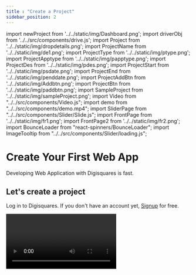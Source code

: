 ```yaml
---
title : "Create a Project"
sidebar_position: 2
---
```


import newProject from '../../static/img/Dashboard.png';
import driverObj from '../../src/components/drive.js';
import Project from '../../static/img/dropdetails.png';
import ProjectName from '../../static/img/de1.png';
import ProjectType from '../../static/img/ptype.png';
import ProjectApptype from '../../static/img/papptype.png';
import ProjectDes from '../../static/img/pdes.png';
import ProjectStart from '../../static/img/psdate.png';
import ProjectEnd from '../../static/img/penddate.png';
import ProjectAddBtn from '../../static/img/Addbtn.png';
import ProjectBtn from '../../static/img/paddbtn.png';
import SampleProject from '../../static/img/sampleProject.png';
import Video from "../../src/components/Video.js";
import demo from "../../src/components/demo.mp4";
import SliderPage from "../../src/components/Slider/Slide.js";
import FrontPage from '../../static/img/fr1.png';
import FrontPage2 from '../../static/img/fr2.png';
import BounceLoader from "react-spinners/BounceLoader";
import ImageTooltip from "../../src/components/Slider/loading.js";


# Create Your First Web App

Developing Web Application with Digisquares is fast.

## **Let's create a project**

Log in to Digisquares. If you don't have an account yet, [Signup](https://app.digisquares.com/register) for free.

<Video url={demo} controls="true" />



## 1. In Dashboard, Click a **New Project Button**

## 2. Enter the below details

<div className = "demo" onClick={()=>{driverObj(
    {
    steps: [
    { element: '#ProjectName', popover: { title: 'Enter Project Name', description: '', side : 'right', align : 'center' }},
    { element: '#ProjectType', popover: { title: 'Select a Project Type', description: '', side : 'right', align : 'center' }},
    { element: '#ProjectDes', popover: { title: 'Enter Description', description: '', side : 'right', align : 'center' }},
    { element: '#ProjectAppType', popover: { title: 'Select a Project App Type', description: '', side : 'right', align : 'center' }},
    { element: '#ProjectStart', popover: { title: 'Select a Project Start Date', description: '', side : 'right', align : 'center' }},
    { element: '#ProjectEnd', popover: { title: 'Select a Project End Date', description: '', side : 'right', align : 'center' }},
    { element: '#ProjectAddBtn', popover: { title: 'Add Project', description: '', side : 'right', align : 'center' }},
    { element: '#SampleProject', popover: { title: 'Project Created successfull', description: '', side : 'right', align : 'center' }},
    ]
  })
  }}>
        <img data-toggle="ProjectName" data-placement="top" title="Project Name" src={ProjectName} id='ProjectName'/>
        <img data-toggle="ProjectType" data-placement="top" title="Project Type" src={ProjectType} id='ProjectType'/>
        <img data-toggle="ProjectDes" data-placement="top" title="Project Description" src={ProjectDes} id='ProjectDes'/>
        <img data-toggle="ProjectApptype" data-placement="top" title="Project Apptype" src={ProjectApptype} id='ProjectAppType'/>
        <img data-toggle="ProjectStart" data-placement="top" title="Project Start Date" src={ProjectStart} id='ProjectStart'/>
        <img data-toggle="ProjectEnd" data-placement="top" title="Project End Date" src={ProjectEnd} id='ProjectEnd'/>
        <img data-toggle="ProjectAddBtn" data-placement="top" title="Add New Project" src={ProjectAddBtn} id="ProjectAddBtn"/>
</div>

  - Step 1 : Enter your **Project Name**

  This is a text field where users can enter the name of their project. It allows them to provide a unique identifier or title for their project.
  - Step 2 : Select your **Project Type**
    - Web Develop
    - UI design
    - Game Design

  This is a dropdown field where users can select the type of their project from a list of predefined options. It helps categorize projects into different types or categories for easier organization
  - Step 3 : Enter your **Project Description**
  
  This is a text area field where users can provide a brief description of their project. It allows them to explain the purpose, objectives, or any other relevant details about the project.
  - Step 4 : Enter your **Project App Type**
  - Step 5 : Enter your **Project Start Date**

  This is a date picker field that enables users to select the start date of their project. It helps establish the project's timeline and when it officially begins.
  - Step 6 : Enter your **Project End Date** 

  This is another date picker field that allows users to select the end date of their project. It helps define the project's duration and when it is expected to be completed.


## 3. Project **Created Successfull**
Finally, there is a **Add New Project** button at the bottom of the form that users can click to submit their project details. Once submitted, the form data can be processed and saved in the backend for further use or displayed on the web application as required.

By providing these form fields, users can input relevant information about their project, such as its name, type, description, start date, and end date. This form structure helps capture the necessary details for creating a project within your web application.

<img data-toggle="SampleProject" data-placement="top" title="New Project" src={SampleProject} id="SampleProject"/>


  <SliderPage className="slide-img">
      <ImageTooltip/>
  </SliderPage>